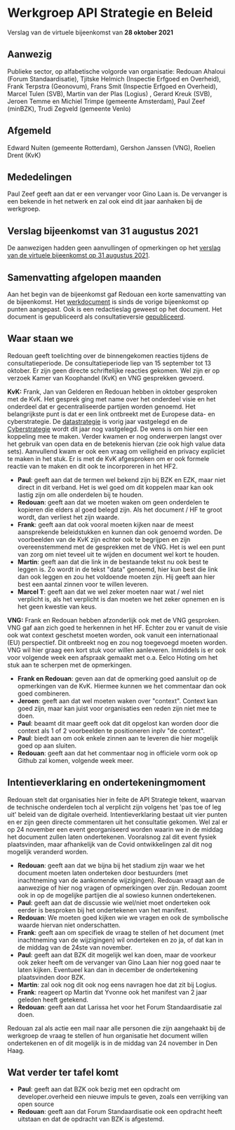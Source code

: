 # Werkgroep API Strategie en Beleid
Verslag van de virtuele bijeenkomst van **28 oktober 2021**

## Aanwezig
Publieke sector, op alfabetische volgorde van organisatie:
Redouan Ahaloui (Forum Standaardisatie), Tjitske Helmich (Inspectie Erfgoed en Overheid), Frank Terpstra (Geonovum), Frans Smit (Inspectie Erfgoed en Overheid), Marcel Tulen (SVB), Martin van der Plas (Logius) , Gerard Kreuk (SVB), Jeroen Temme en Michiel Trimpe (gemeente Amsterdam), Paul Zeef (minBZK), Trudi Zegveld (gemeente Venlo)

## Afgemeld
Edward Nuiten (gemeente Rotterdam), Gershon Janssen (VNG), Roelien Drent (KvK)

## Mededelingen
Paul Zeef geeft aan dat er een vervanger voor Gino Laan is. De vervanger is een bekende in het netwerk en zal ook eind dit jaar aanhaken bij de werkgroep. 

## Verslag bijeenkomst van 31 augustus 2021
De aanwezigen hadden geen aanvullingen of opmerkingen op het [verslag van de virtuele bijeenkomst op 31 augustus 2021](https://github.com/Geonovum/KP-APIs/blob/master/Werkgroep%20API%20strategie%20en%20beleid/Verslagen/Verslag%2020210831%20WG%20Strategie%20en%20Beleid.md).

## Samenvatting afgelopen maanden
Aan het begin van de bijeenkomst gaf Redouan een korte samenvatting van de bijeenkomst. Het [werkdocument](https://github.com/Geonovum/KP-APIs/blob/master/Werkgroep%20API%20strategie%20en%20beleid/Werkversie/api-strategie-overheid.md) is sinds de vorige bijeenkomst op punten aangepast. Ook is een redactieslag geweest op het document. Het document is gepubliceerd als consultatieversie [gepubliceerd](https://docs.geostandaarden.nl/api/API-Strategie/#api-strategie-voor-de-overheid). 

## Waar staan we
Redouan geeft toelichting over de binnengekomen reacties tijdens de consultatieperiode. De consultatieperiode liep van 15 september tot 13 oktober. Er zijn geen directe schriftelijke reacties gekomen. Wel zijn er op verzoek Kamer van Koophandel (KvK) en VNG gesprekken gevoerd. 

**KvK:**
Frank, Jan van Gelderen en Redouan hebben in oktober gesproken met de KvK. Het gesprek ging met name over het onderdeel visie en het onderdeel dat er gecentraliseerde partijen worden genoemd. Het belangrijkste punt is dat er een link ontbreekt met de Europese data- en cyberstrategie. De [datastrategie](https://ec.europa.eu/info/strategy/priorities-2019-2024/europe-fit-digital-age/european-data-strategy_en) is vorig jaar vastgelegd en de [Cyberstrategie](https://digital-strategy.ec.europa.eu/en/policies/cybersecurity-strategy) wordt dit jaar nog vastgelegd. De wens is om hier een koppeling mee te maken. Verder kwamen er nog onderwerpen langst over het gebruik van open data en de betekenis hiervan (zie ook high value data sets). Aanvullend kwam er ook een vraag om veiligheid en privacy expliciet te maken in het stuk. Er is met de KvK afgesproken om er ook formele reactie van te maken en dit ook te incorporeren in het HF2. 

- **Paul**: geeft aan dat de termen wel bekend zijn bij BZK en EZK, maar niet direct in dit verband. Het is wel goed om dit koppelen maar kan ook lastig zijn om alle onderdelen bij te houden.
- **Redouan**: geeft aan dat we moeten waken om geen onderdelen te kopieren die elders al goed belegd zijn. Als het document / HF te groot wordt, dan verliest het zijn waarde.
- **Frank**: geeft aan dat ook vooral moeten kijken naar de meest aansprekende beleidstukken en kunnen dan ook genoemd worden. De voorbeelden van de KvK zijn echter ook te begrijpen en zijn overeenstemmend met de gesprekken met de VNG. Het is wel een punt van zorg om niet teveel uit te wijden en document wel kort te houden.
- **Martin**: geeft aan dat die link in de bestaande tekst nu ook best te leggen is. Zo wordt in de tekst "data" genoemd, hier kun best die link dan ook leggen en zou het voldoende moeten zijn. Hij geeft aan hier best een aantal zinnen voor te willen leveren. 
- **Marcel T**: geeft aan dat we wel zeker moeten naar wat / wel niet verplicht is, als het verplicht is dan moeten we het zeker opnemen en is het geen kwestie van keus.

**VNG:**
Frank en Redouan hebben afzonderlijk ook met de VNG gesproken. VNG gaf aan zich goed te herkennen in het HF. Echter zou er vanuit de visie ook wat context geschetst moeten worden, ook vanuit een internationaal (EU) perspectief. Dit ontbreekt nog en zou nog toegevoegd moeten worden. VNG wil hier graag een kort stuk voor willen aanleveren. Inmiddels is er ook voor volgende week een afspraak gemaakt met o.a. Eelco Hoting om het stuk aan te scherpen met de opmerkingen.

- **Frank en Redouan**: geven aan dat de opmerking goed aansluit op de opmerkingen van de KvK. Hiermee kunnen we het commentaar dan ook goed combineren. 
- **Jeroen**: geeft aan dat wel moeten waken over "context". Context kan goed zijn, maar kan juist voor organisaties een reden zijn niet mee te doen.
- **Paul**: beaamt dit maar geeft ook dat dit opgelost kan worden door die context als 1 of 2 voorbeelden te positioneren inplv "de context".
- **Paul**: biedt aan om ook enkele zinnen aan te leveren die hier mogelijk goed op aan sluiten. 
- **Redouan**: geeft aan dat het commentaar nog in officiele vorm ook op Github zal komen, volgende week meer.

## Intentieverklaring en ondertekeningmoment
Redouan stelt dat organisaties hier in feite de API Strategie tekent, waarvan de technische onderdelen toch al verplicht zijn volgens het 'pas toe of leg uit' beleid van de digitale overheid. Intentieverklaring bestaat uit vier punten en er zijn geen directe commentaren uit het consultatie gekomen. Wel zal er op 24 november een event georganiseerd worden waarin we in de middag het document zullen laten ondertekenen. Vooralsnog zal dit event fysiek plaatsvinden, maar afhankelijk van de Covid ontwikkelingen zal dit nog mogelijk veranderd worden. 

- **Redouan**: geeft aan dat we bijna bij het stadium zijn waar we het document moeten laten onderteken door bestuurders (met inachtneming van de aankomende wijzigingen). Redouan vraagt aan de aanwezige of hier nog vragen of opmerkingen over zijn. Redouan zoomt ook in op de mogelijke partijen die al sowieso kunnen ondertekenen. 
- **Paul**: geeft aan dat de discussie wie wel/niet moet onderteken ook eerder is besproken bij het ondertekenen van het manifest. 
- **Redouan**: We moeten goed kijken wie we vragen en ook de symbolische waarde hiervan niet onderschatten. 
- **Frank**: geeft aan om specifiek de vraag te stellen of het document (met inachtneming van de wijzigingen) wil onderteken en zo ja, of dat kan in de middag van de 24ste van november.
- **Paul**: geeft aan dat BZK dit mogelijk wel kan doen, maar de voorkeur ook zeker heeft om de vervanger van Gino Laan hier nog goed naar te laten kijken. Eventueel kan dan in december de ondertekening plaatsvinden door BZK. 
- **Martin**: zal ook nog dit ook nog eens navragen hoe dat zit bij Logius.
- **Frank**: reageert op Martin dat Yvonne ook het manifest van 2 jaar geleden heeft getekend.
- **Redouan**: geeft aan dat Larissa het voor het Forum Standaardisatie zal doen.

Redouan zal als actie een mail naar alle personen die zijn aangehaakt bij de werkgroep de vraag te stellen of hun organisatie het document willen ondertekenen en of dit mogelijk is in de middag van 24 november in Den Haag.


## Wat verder ter tafel komt
- **Paul**: geeft aan dat BZK ook bezig met een opdracht om developer.overheid een nieuwe impuls te geven, zoals een verrijking van open source
- **Redouan**: geeft aan dat Forum Standaardisatie ook een opdracht heeft uitstaan en dat de opdracht van BZK is afgestemd.
